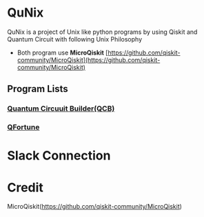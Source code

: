 # QuNix
QuNix is a project of Unix like python programs by using Qiskit and Quantum Circuit with following Unix Philosophy

- Both program use **MicroQiskit** [https://github.com/qiskit-community/MicroQiskit](https://github.com/qiskit-community/MicroQiskit)

## Program Lists

### [Quantum Circuuit Builder(QCB)]("blob/main/qcb/README")

### [QFortune]("blob/main/qfortune/README")

# Slack Connection

# Credit

MicroQiskit(https://github.com/qiskit-community/MicroQiskit)
